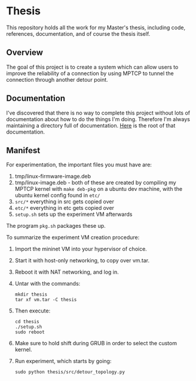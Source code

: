 Thesis
======

This repository holds all the work for my Master's thesis, including code,
references, documentation, and of course the thesis itself.

Overview
--------

The goal of this project is to create a system which can allow users to improve
the reliability of a connection by using MPTCP to tunnel the connection through
another detour point.

Documentation
-------------

I've discovered that there is no way to complete this project without lots of
documentation about how to do the things I'm doing. Therefore I'm always
maintaining a directory full of documentation.  [Here](doc/) is the root
of that documentation.

Manifest
--------

For experimentation, the important files you must have are:

1. tmp/linux-firmware-image.deb
2. tmp/linux-image.deb - both of these are created by compiling my MPTCP kernel
   with `make deb-pkg` on a ubuntu dev machine, with the ubuntu kernel config
   found in `etc/`
3. `src/*` everything in src gets copied over
4. `etc/*` everything in etc gets copied over
5. `setup.sh` sets up the experiment VM afterwards

The program `pkg.sh` packages these up.

To summarize the experiment VM creation procedure:

1. Import the mininet VM into your hypervisor of choice.
2. Start it with host-only networking, to copy over vm.tar.
3. Reboot it with NAT networking, and log in.
4. Untar with the commands:

       mkdir thesis
       tar xf vm.tar -C thesis

5. Then execute:

       cd thesis
       ./setup.sh
       sudo reboot

6. Make sure to hold shift during GRUB in order to select the custom kernel.
7. Run experiment, which starts by going:

       sudo python thesis/src/detour_topology.py
